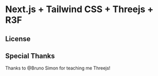 # Next.js + Tailwind CSS + Threejs + R3F

## License

## Special Thanks

Thanks to @Bruno Simon for teaching me Threejs!